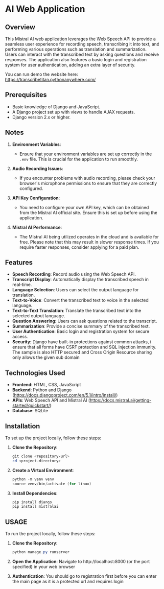 # AI Web Application

## Overview
This Mistral AI web application leverages the Web Speech API to provide a seamless user experience for recording speech, transcribing it into text, and performing various operations such as translation and summarization. Users can interact with the transcribed text by asking questions and receive responses. The application also features a basic login and registration system for user authentication, adding an extra layer of security.

You can run demo the website here: https://transcribetitan.pythonanywhere.com/

## Prerequisites

- Basic knowledge of Django and JavaScript.
- A Django project set up with views to handle AJAX requests.
- Django version 2.x or higher.

## Notes

1. **Environment Variables**: 
   - Ensure that your environment variables are set up correctly in the `.env` file. This is crucial for the application to run smoothly.

2. **Audio Recording Issues**:
   - If you encounter problems with audio recording, please check your browser's microphone permissions to ensure that they are correctly configured.

3. **API Key Configuration**:
   - You need to configure your own API key, which can be obtained from the Mistral AI official site. Ensure this is set up before using the application.

4. **Mistral AI Performance**:
   - The Mistral AI being utilized operates in the cloud and is available for free. Please note that this may result in slower response times. If you require faster responses, consider applying for a paid plan.


## Features
- **Speech Recording**: Record audio using the Web Speech API.
- **Transcript Display**: Automatically display the transcribed speech in real-time.
- **Language Selection**: Users can select the output language for translation.
- **Text-to-Voice**: Convert the transcribed text to voice in the selected language.
- **Text-to-Text Translation**: Translate the transcribed text into the selected output language.
- **Question Answering**: Users can ask questions related to the transcript.
- **Summarization**: Provide a concise summary of the transcribed text.
- **User Authentication**: Basic login and registration system for secure access.
- **Security**: Django have built-in protections against common attacks, i ensure that all forms have CSRF protection and SQL injection immunity. The sample is also HTTP secured and Cross Origin Resource sharing only allows the given sub domain

## Technologies Used
- **Frontend**: HTML, CSS, JavaScript
- **Backend**: Python and Django (https://docs.djangoproject.com/en/5.1/intro/install/)
- **APIs**: Web Speech API and Mistral AI (https://docs.mistral.ai/getting-started/quickstart/) 
- **Database**: SQLite

## Installation
To set up the project locally, follow these steps:

1. **Clone the Repository**:
   ```powershell
   git clone <repository-url>
   cd <project-directory>

2. **Create a Virtual Environment**:
   ```powershell
   python -m venv venv
   source venv/bin/activate (for linux)
   
3. **Install Dependencies**:
   ```powershell
   pip install django
   pip install mistralai

## USAGE
To run the project locally, follow these steps:

1. **Clone the Repository**:
   ```powershell
   python manage.py runserver

2. **Open the Application**:
   Navigate to http://localhost:8000 (or the port specified) in your web browser

3. **Authentication**:
   You should go to registration first before you can enter the main page as it is a protected url and requires login


